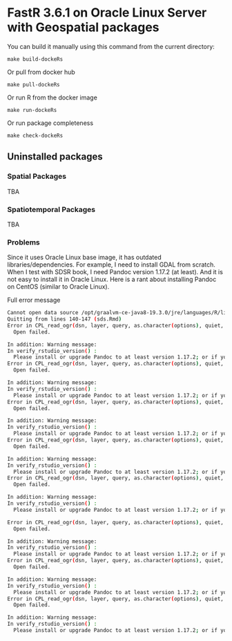 # FastR 3.6.1 on Oracle Linux Server with Geospatial packages

You can build it manually using this command from the current directory:

`make build-dockeRs`

Or pull from docker hub

`make pull-dockeRs`

Or run R from the docker image

`make run-dockeRs`

Or run package completeness

`make check-dockeRs`

## Uninstalled packages

### Spatial Packages

TBA

### Spatiotemporal Packages

TBA

### Problems

Since it uses Oracle Linux base image, it has outdated libraries/dependencies.  For example, I need to install GDAL from scratch. When I test with SDSR book, I need Pandoc version 1.17.2 (at least). And it is not easy to install it in Oracle Linux. Here is a rant about installing Pandoc on CentOS (similar to Oracle Linux).

Full error message

```bash
Cannot open data source /opt/graalvm-ce-java8-19.3.0/jre/languages/R/library/sf/gpkg/nc.gpkg
Quitting from lines 140-147 (sds.Rmd) 
Error in CPL_read_ogr(dsn, layer, query, as.character(options), quiet,  :
  Open failed.

In addition: Warning message:
In verify_rstudio_version() :
  Please install or upgrade Pandoc to at least version 1.17.2; or if you are using RStudio, you can just install RStudio 1.0+.
Error in CPL_read_ogr(dsn, layer, query, as.character(options), quiet,  :
  Open failed.

In addition: Warning message:
In verify_rstudio_version() :
  Please install or upgrade Pandoc to at least version 1.17.2; or if you are using RStudio, you can just install RStudio 1.0+.
Error in CPL_read_ogr(dsn, layer, query, as.character(options), quiet,  :
  Open failed.

In addition: Warning message:
In verify_rstudio_version() :
  Please install or upgrade Pandoc to at least version 1.17.2; or if you are using RStudio, you can just install RStudio 1.0+.
Error in CPL_read_ogr(dsn, layer, query, as.character(options), quiet,  :
  Open failed.

In addition: Warning message:
In verify_rstudio_version() :
  Please install or upgrade Pandoc to at least version 1.17.2; or if you are using RStudio, you can just install RStudio 1.0+.
Error in CPL_read_ogr(dsn, layer, query, as.character(options), quiet,  :
  Open failed.

In addition: Warning message:
In verify_rstudio_version() :
  Please install or upgrade Pandoc to at least version 1.17.2; or if you are using RStudio, you can just install RStudio 1.0+.

Error in CPL_read_ogr(dsn, layer, query, as.character(options), quiet,  :
  Open failed.

In addition: Warning message:
In verify_rstudio_version() :
  Please install or upgrade Pandoc to at least version 1.17.2; or if you are using RStudio, you can just install RStudio 1.0+.
Error in CPL_read_ogr(dsn, layer, query, as.character(options), quiet,  :
  Open failed.

In addition: Warning message:
In verify_rstudio_version() :
  Please install or upgrade Pandoc to at least version 1.17.2; or if you are using RStudio, you can just install RStudio 1.0+.
Error in CPL_read_ogr(dsn, layer, query, as.character(options), quiet,  :
  Open failed.

In addition: Warning message:
In verify_rstudio_version() :
  Please install or upgrade Pandoc to at least version 1.17.2; or if you are using RStudio, you can just install RStudio 1.0+.
```
